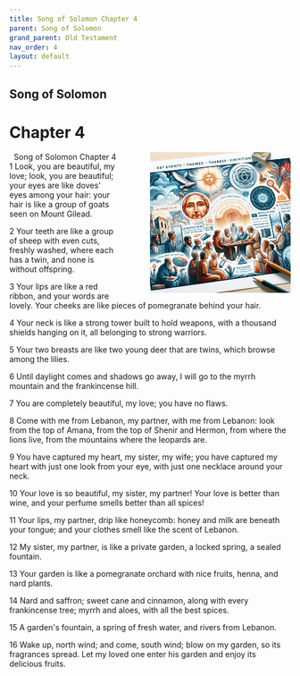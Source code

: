 ```yaml
---
title: Song of Solomon Chapter 4
parent: Song of Solomon
grand_parent: Old Testament
nav_order: 4
layout: default
---
```


## Song of Solomon

# Chapter 4

<div style="clear: both; text-align: right;">
    <div style="max-width: 50%; height: auto; float: right; margin: 0 0 10px 10px; padding-left: 10%;">
        <img src="/assets/Image/Song of Solomon/500/4.jpg" alt="Song of Solomon Chapter 4" class="chapter-image">
    </div>
    <figcaption style="font-size: 14px; text-align: right;">Song of Solomon Chapter 4</figcaption>
</div>
1 Look, you are beautiful, my love; look, you are beautiful; your eyes are like doves' eyes among your hair: your hair is like a group of goats seen on Mount Gilead.

2 Your teeth are like a group of sheep with even cuts, freshly washed, where each has a twin, and none is without offspring.

3 Your lips are like a red ribbon, and your words are lovely. Your cheeks are like pieces of pomegranate behind your hair.

4 Your neck is like a strong tower built to hold weapons, with a thousand shields hanging on it, all belonging to strong warriors.

5 Your two breasts are like two young deer that are twins, which browse among the lilies.

6 Until daylight comes and shadows go away, I will go to the myrrh mountain and the frankincense hill.

7 You are completely beautiful, my love; you have no flaws.

8 Come with me from Lebanon, my partner, with me from Lebanon: look from the top of Amana, from the top of Shenir and Hermon, from where the lions live, from the mountains where the leopards are.

9 You have captured my heart, my sister, my wife; you have captured my heart with just one look from your eye, with just one necklace around your neck.

10 Your love is so beautiful, my sister, my partner! Your love is better than wine, and your perfume smells better than all spices!

11 Your lips, my partner, drip like honeycomb: honey and milk are beneath your tongue; and your clothes smell like the scent of Lebanon.

12 My sister, my partner, is like a private garden, a locked spring, a sealed fountain.

13 Your garden is like a pomegranate orchard with nice fruits, henna, and nard plants.

14 Nard and saffron; sweet cane and cinnamon, along with every frankincense tree; myrrh and aloes, with all the best spices.

15 A garden's fountain, a spring of fresh water, and rivers from Lebanon.

16 Wake up, north wind; and come, south wind; blow on my garden, so its fragrances spread. Let my loved one enter his garden and enjoy its delicious fruits.


